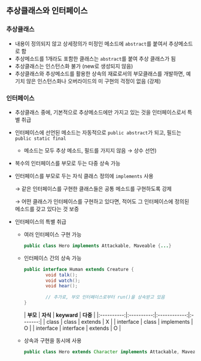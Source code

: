 ## 추상클래스와 인터페이스

### 추상클래스

- 내용이 정의되지 않고 상세정의가 미정인 메소드에 `abstract`를 붙여서 추상메소드로 함
- 추상메소드를 1개라도 포함한 클래스는 `abstract`를 붙여 추상 클래스가 됨
- 추상클래스는 인스턴스화 불가 (new로 생성되지 않음)
- 추상클래스와 추상메소드를 활용한 상속의 재료로서의 부모클래스를 개발하면, 예기치 않은 인스턴스화나 오버라이드의 미 구현의 걱정이 없음 (강제)

### 인터페이스

- 추상클래스 중에, 기본적으로 추상메소드에만 가지고 있는 것을 인터페이스로서 특별 취급
- 인터페이스에 선언된 메소드는 자동적으로 `public abstract`가 되고, 필드는 `public static final`
    - 메소드는 모두 추상 메소드, 필드를 가지지 않음 → 상수 선언)
- 복수의 인터페이스를 부모로 두는 다중 상속 가능
- 인터페이스를 부모로 두는 자식 클래스 정의에 `implements` 사용

  → 같은 인터페이스를 구현한 클래스들은 공통 메소드를 구현하도록 강제

  → 어떤 클래스가 인터페이스를 구현하고 있다면, 적어도 그 인터페이스에 정의된 메소드를 갖고 있다는 것 보증

- 인터페이스의 특별 취급
    - 여러 인터페이스 구현 가능

        ```java
        public class Hero implements Attackable, Maveable {...}
        ```

    - 인터페이스 간의 상속 가능

        ```java
        public interface Human extends Creature {
        		void talk();
        		void watch();
        		void hear();
        		
        		// 추가로, 부모 인터페이스로부터 run()을 상속받고 있음
        }
        ```

      |   **부모**   |   **자식**   | **keyward**  | **다중**  |
                  |:----------:|:----------:|:------------:|:-------:|
      |   class    |   class    |   extends    |    X    |
      | interface  |   class    |  implements  |    O    |
      | interface  | interface  |   extends    |    O    |
    - 상속과 구현을 동시에 사용

        ```java
        public class Hero extends Character implements Attackable, Maveable {...}
        ```